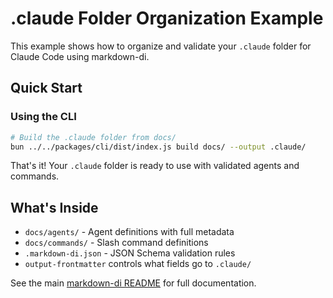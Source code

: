 # .claude Folder Organization Example

This example shows how to organize and validate your `.claude` folder for Claude Code using markdown-di.

## Quick Start

### Using the CLI

```bash
# Build the .claude folder from docs/
bun ../../packages/cli/dist/index.js build docs/ --output .claude/
```

That's it! Your `.claude` folder is ready to use with validated agents and commands.

## What's Inside

- `docs/agents/` - Agent definitions with full metadata
- `docs/commands/` - Slash command definitions
- `.markdown-di.json` - JSON Schema validation rules
- `output-frontmatter` controls what fields go to `.claude/`

See the main [markdown-di README](../../README.md) for full documentation.
